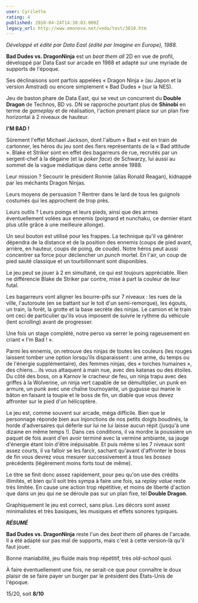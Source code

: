```yaml
---
user: Cyrilette
rating: 4
published: 2010-04-24T14:30:03.000Z
legacy_url: http://www.emunova.net/veda/test/3810.htm
---
```

_Développé et édité par Data East (édité par Imagine en Europe), 1988\._   

  

**Bad Dudes vs. DragonNinja** est un _beat them all_ 2D en vue de profil, développé par Data East sur arcade en 1988 et adapté sur une myriade de supports de l'époque.  

Ses déclinaisons sont parfois appelées « Dragon Ninja » (au Japon et la version Amstrad) ou encore simplement « Bad Dudes » (sur la NES).  

  

Jeu de baston phare de Data East, qui se veut un concurrent du **Double Dragon** de Technos, BD vs. DN se rapproche pourtant plus de **Shinobi** en terme de _gameplay_ et de réalisation, l'action prenant place sur un plan fixe horizontal à 2 niveaux de hauteur.  

  

**I'M BAD !**  

Sûrement l'effet Michael Jackson, dont l'album « Bad » est en train de cartonner, les héros du jeu sont des fiers représentants de la « Bad attitude ». Blake et Striker sont en effet des bagarreurs de rue, recrutés par un sergent-chef à la dégaine (et la _poker face_) de Schwarzy, lui aussi au sommet de la vague médiatique dans cette année 1988\.  

Leur mission ? Secourir le président Ronnie (alias Ronald Reagan), kidnappé par les méchants Dragon Ninjas.  

Leurs moyens de persuasion ? Rentrer dans le lard de tous les guignols costumés qui les approchent de trop près.  

Leurs outils ? Leurs poings et leurs pieds, ainsi que des armes éventuellement volées aux ennemis (poignard et nunchaku, ce dernier étant plus utile grâce à une meilleure allonge).  

Un seul bouton est utilisé pour les frappes. La technique qu'il va générer dépendra de la distance et de la position des ennemis (coups de pied avant, arrière, en hauteur, coups de poing, de coude). Notre héros peut aussi concentrer sa force pour déclencher un _punch_ mortel. En l'air, un coup de pied sauté classique et un tourbillonnant sont disponibles.  

  

Le jeu peut se jouer à 2 en simultané, ce qui est toujours appréciable. Rien ne différencie Blake de Striker par contre, mise à part la couleur de leur futal.  

  

Les bagarreurs vont aligner les bourre-pifs sur 7 niveaux : les rues de la ville, l'autoroute (en se battant sur le toit d'un semi-remorque), les égouts, un train, la forêt, la grotte et la base secrète des ninjas. Le camion et le train ont ceci de particulier qu'ils vous imposent de suivre le rythme du véhicule (lent _scrolling_) avant de progresser.  

Une fois un stage complété, notre perso va serrer le poing rageusement en criant « I'm Bad ! ».  

  

Parmi les ennemis, on retrouve des ninjas de toutes les couleurs (les rouges laissent tomber une option lorsqu'ils disparaissent : une arme, du temps ou de l'énergie supplémentaire), des femmes ninjas, des « torches humaines », des chiens... ils vous attaquent à main nue, avec des katanas ou des étoiles. Du côté des boss, on a Karnov le cracheur de feu, un ninja trapu avec des griffes à la Wolverine, un ninja vert capable de se démultiplier, un punk en armure, un punk avec une chaîne tournoyante, un gugusse qui manie le bâton en faisant la toupie et le boss de fin, un diable que vous devez affronter sur le pied d'un hélicoptère.  

  

Le jeu est, comme souvent sur arcade, méga difficile. Bien que le personnage réponde bien aux injonctions de nos petits doigts boudinés, la horde d'adversaires qui déferle sur lui ne lui laisse aucun répit (jusqu'à une dizaine en même temps !). Dans ces conditions, il va mordre la poussière un paquet de fois avant d'en avoir terminé avec la vermine ambiante, sa jauge d'énergie étant loin d'être inépuisable. Et puis même si les 7 niveaux sont assez courts, il va falloir se les farcir, sachant qu'avant d'affronter le boss de fin vous devrez vous mesurer successivement à tous les _bosses_ précédents (légèrement moins forts tout de même).  

  

Le titre se finit donc assez rapidement, pour peu qu'on use des crédits illimités, et bien qu'il soit très sympa à faire une fois, sa _replay value_ reste très limitée. En cause une action trop répétitive, et moins de liberté d'action que dans un jeu qui ne se déroule pas sur un plan fixe, tel **Double Dragon**.  

  

Graphiquement le jeu est correct, sans plus. Les décors sont assez minimalistes et très basiques, les musiques et effets sonores typiques.  

  

_**RÉSUMÉ**_  

**Bad Dudes vs. DragonNinja** reste l'un des _beat them all_ phares de l'arcade. Il a été adapté sur pas mal de supports, mais c'est à cette version-là qu'il faut jouer.  

Bonne maniabilité, jeu fluide mais trop répétitif, très _old-school_ quoi.  

À faire éventuellement une fois, ne serait-ce que pour connaître le doux plaisir de se faire payer un burger par le président des États-Unis de l'époque.  

  

15/20, soit **8/10**